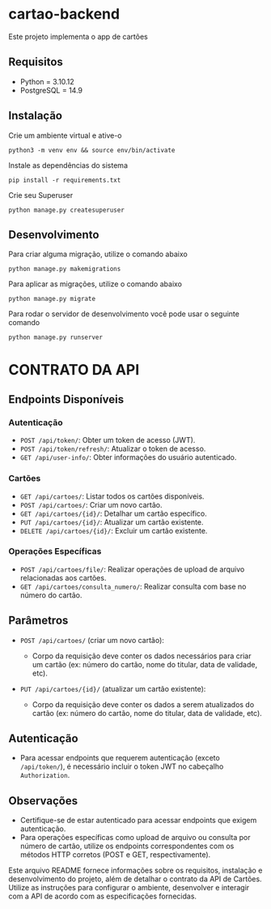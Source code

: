 # cartao-backend

Este projeto implementa o app de cartões

## Requisitos
- Python = 3.10.12
- PostgreSQL = 14.9

## Instalação
Crie um ambiente virtual e ative-o

```shell
python3 -m venv env && source env/bin/activate
```

Instale as dependências do sistema
```shell
pip install -r requirements.txt
```

Crie seu Superuser
```shell
python manage.py createsuperuser
```

## Desenvolvimento

Para criar alguma migração, utilize o comando abaixo
```shell
python manage.py makemigrations
```

Para aplicar as migrações, utilize o comando abaixo
```shell
python manage.py migrate
```

Para rodar o servidor de desenvolvimento você pode usar o seguinte comando
```shell
python manage.py runserver
```
# CONTRATO DA API

## Endpoints Disponíveis

### Autenticação
- `POST /api/token/`: Obter um token de acesso (JWT).
- `POST /api/token/refresh/`: Atualizar o token de acesso.
- `GET /api/user-info/`: Obter informações do usuário autenticado.

### Cartões
- `GET /api/cartoes/`: Listar todos os cartões disponíveis.
- `POST /api/cartoes/`: Criar um novo cartão.
- `GET /api/cartoes/{id}/`: Detalhar um cartão específico.
- `PUT /api/cartoes/{id}/`: Atualizar um cartão existente.
- `DELETE /api/cartoes/{id}/`: Excluir um cartão existente.

### Operações Específicas
- `POST /api/cartoes/file/`: Realizar operações de upload de arquivo relacionadas aos cartões.
- `GET /api/cartoes/consulta_numero/`: Realizar consulta com base no número do cartão.

## Parâmetros

- `POST /api/cartoes/` (criar um novo cartão):
  - Corpo da requisição deve conter os dados necessários para criar um cartão (ex: número do cartão, nome do titular, data de validade, etc).

- `PUT /api/cartoes/{id}/` (atualizar um cartão existente):
  - Corpo da requisição deve conter os dados a serem atualizados do cartão (ex: número do cartão, nome do titular, data de validade, etc).

## Autenticação

- Para acessar endpoints que requerem autenticação (exceto `/api/token/`), é necessário incluir o token JWT no cabeçalho `Authorization`.

## Observações

- Certifique-se de estar autenticado para acessar endpoints que exigem autenticação.
- Para operações específicas como upload de arquivo ou consulta por número de cartão, utilize os endpoints correspondentes com os métodos HTTP corretos (POST e GET, respectivamente).

Este arquivo README fornece informações sobre os requisitos, instalação e desenvolvimento do projeto, além de detalhar o contrato da API de Cartões. Utilize as instruções para configurar o ambiente, desenvolver e interagir com a API de acordo com as especificações fornecidas.
